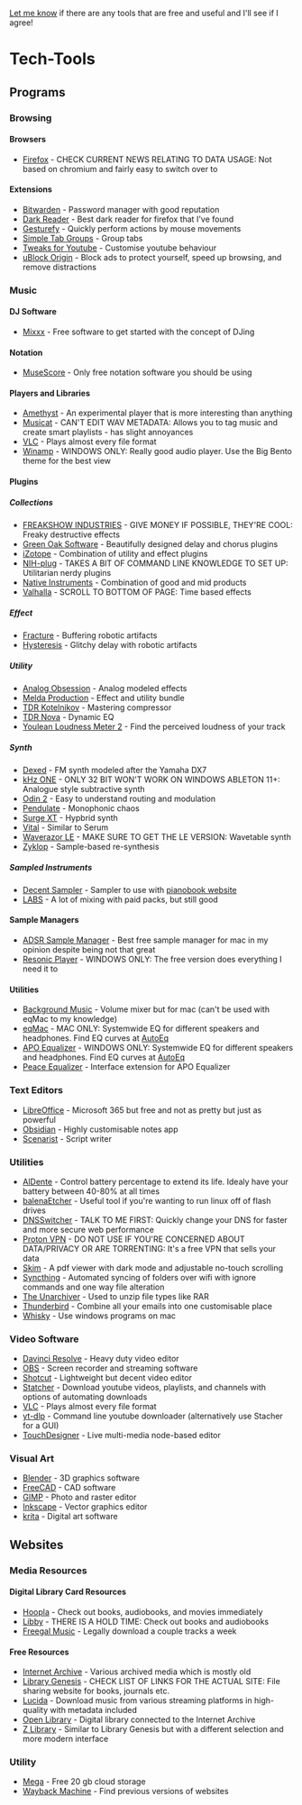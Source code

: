 [Let me know](https://github.com/Skylar-Is-Alive/Tech-Tools/issues) if there are any tools that are free and useful and I'll see if I agree!
# Tech-Tools

## Programs

### Browsing

#### Browsers
- [Firefox](https://www.mozilla.org/en-US/firefox/new/) - CHECK CURRENT NEWS RELATING TO DATA USAGE: Not based on chromium and fairly easy to switch over to

#### Extensions

- [Bitwarden](https://addons.mozilla.org/en-US/firefox/addon/bitwarden-password-manager/) - Password manager with good reputation
- [Dark Reader](https://addons.mozilla.org/en-US/firefox/addon/darkreader/) - Best dark reader for firefox that I've found
- [Gesturefy](https://addons.mozilla.org/en-US/firefox/addon/gesturefy/) - Quickly perform actions by mouse movements
- [Simple Tab Groups](https://addons.mozilla.org/en-US/firefox/addon/simple-tab-groups/) - Group tabs
- [Tweaks for Youtube](https://addons.mozilla.org/en-US/firefox/addon/tweaks-for-youtube/) - Customise youtube behaviour
- [uBlock Origin](https://addons.mozilla.org/en-US/firefox/addon/ublock-origin/) - Block ads to protect yourself, speed up browsing, and remove distractions

### Music

#### DJ Software

- [Mixxx](https://mixxx.org/download/) - Free software to get started with the concept of DJing

#### Notation

- [MuseScore](https://musescore.org/en/download) - Only free notation software you should be using

#### Players and Libraries

- [Amethyst](https://github.com/Geoxor/Amethyst/releases/) - An experimental player that is more interesting than anything
- [Musicat](https://github.com/basharovV/musicat/releases) - CAN'T EDIT WAV METADATA: Allows you to tag music and create smart playlists - has slight annoyances
- [VLC](https://www.videolan.org/vlc/) - Plays almost every file format
- [Winamp](https://www.winamp.com/downloads/) - WINDOWS ONLY: Really good audio player. Use the Big Bento theme for the best view

#### Plugins

##### Collections

- [FREAKSHOW INDUSTRIES](https://freakshowindustries.com/) - GIVE MONEY IF POSSIBLE, THEY'RE COOL: Freaky destructive effects
- [Green Oak Software](https://greenoak.com/effects/) - Beautifully designed delay and chorus plugins
- [iZotope](https://www.izotope.com/en/products/free-audio-plug-ins.html) - Combination of utility and effect plugins
- [NIH-plug](https://github.com/robbert-vdh/nih-plug/tree/master?tab=readme-ov-file#plugins) - TAKES A BIT OF COMMAND LINE KNOWLEDGE TO SET UP: Utilitarian nerdy plugins
- [Native Instruments](https://www.native-instruments.com/en/catalog/free/) - Combination of good and mid products
- [Valhalla](https://valhalladsp.com/demos-downloads/) - SCROLL TO BOTTOM OF PAGE: Time based effects

##### Effect

- [Fracture](https://glitchmachines.com/products/fracture/) - Buffering robotic artifacts
- [Hysteresis](https://glitchmachines.com/products/hysteresis/) - Glitchy delay with robotic artifacts

##### Utility

- [Analog Obsession](https://www.patreon.com/analogobsession) - Analog modeled effects
- [Melda Production](https://www.meldaproduction.com/downloads) - Effect and utility bundle
- [TDR Kotelnikov](https://www.tokyodawn.net/tdr-kotelnikov/) - Mastering compressor
- [TDR Nova](https://www.tokyodawn.net/tdr-nova/) - Dynamic EQ
- [Youlean Loudness Meter 2](https://youlean.co/download-youlean-loudness-meter/) - Find the perceived loudness of your track

##### Synth

- [Dexed](https://asb2m10.github.io/dexed/) - FM synth modeled after the Yamaha DX7
- [kHz ONE](https://kilohearts.com/docs/download_and_installation#khs_one) - ONLY 32 BIT WON'T WORK ON WINDOWS ABLETON 11+: Analogue style subtractive synth
- [Odin 2](https://thewavewarden.com/pages/odin-2) - Easy to understand routing and modulation
- [Pendulate](https://www.newfangledaudio.com/pendulate) - Monophonic chaos
- [Surge XT](https://surge-synthesizer.github.io/) - Hypbrid synth
- [Vital](https://vital.audio/#getvital) - Similar to Serum
- [Waverazor LE](https://www.tracktion.com/products/waverazor) - MAKE SURE TO GET THE LE VERSION: Wavetable synth
- [Zyklop](https://www.tracktion.com/products/zyklop) - Sample-based re-synthesis

##### Sampled Instruments

- [Decent Sampler](https://www.decentsamples.com/product/decent-sampler-plugin/) - Sampler to use with [pianobook website](https://www.pianobook.co.uk/sampler/decent-sampler/)
- [LABS](https://labs.spitfireaudio.com/free-now) - A lot of mixing with paid packs, but still good

#### Sample Managers

- [ADSR Sample Manager](https://www.adsrsounds.com/product/software/adsr-sample-manager/) - Best free sample manager for mac in my opinion despite being not that great
- [Resonic Player](https://resonic.at/download) - WINDOWS ONLY: The free version does everything I need it to

#### Utilities

- [Background Music](https://github.com/kyleneideck/BackgroundMusic/releases) - Volume mixer but for mac (can't be used with eqMac to my knowledge)
- [eqMac](https://eqmac.app/) - MAC ONLY: Systemwide EQ for different speakers and headphones. Find EQ curves at [AutoEq](https://www.autoeq.app/)
- [APO Equalizer](https://equalizerapo.com/download.html) - WINDOWS ONLY: Systemwide EQ for different speakers and headphones. Find EQ curves at [AutoEq](https://www.autoeq.app/)
- [Peace Equalizer](https://sourceforge.net/projects/peace-equalizer-apo-extension/) - Interface extension for APO Equalizer

### Text Editors

- [LibreOffice](https://www.libreoffice.org/download/download-libreoffice/) - Microsoft 365 but free and not as pretty but just as powerful
- [Obsidian](https://obsidian.md/download) - Highly customisable notes app
- [Scenarist](https://kitscenarist.ru/en/download.html) - Script writer

### Utilities

- [AlDente](https://apphousekitchen.com/) - Control battery percentage to extend its life. Idealy have your battery between 40-80% at all times
- [balenaEtcher](https://etcher.balena.io/) - Useful tool if you're wanting to run linux off of flash drives
- [DNSSwitcher](http://mattmcneeney.github.io/DNSSwitcher/) - TALK TO ME FIRST: Quickly change your DNS for faster and more secure web performance
- [Proton VPN](https://protonvpn.com/download) - DO NOT USE IF YOU'RE CONCERNED ABOUT DATA/PRIVACY OR ARE TORRENTING: It's a free VPN that sells your data
- [Skim](https://skim-app.sourceforge.io/) - A pdf viewer with dark mode and adjustable no-touch scrolling
- [Syncthing](https://syncthing.net/downloads/) - Automated syncing of folders over wifi with ignore commands and one way file alteration
- [The Unarchiver](https://theunarchiver.com/) - Used to unzip file types like RAR
- [Thunderbird](https://www.thunderbird.net/en-GB/thunderbird/all/) - Combine all your emails into one customisable place
- [Whisky](https://getwhisky.app/) - Use windows programs on mac

### Video Software

- [Davinci Resolve](https://www.blackmagicdesign.com/products/davinciresolve#) - Heavy duty video editor
- [OBS](https://obsproject.com/download) - Screen recorder and streaming software
- [Shotcut](https://www.shotcut.org/download/) - Lightweight but decent video editor
- [Statcher](https://stacher.io/) - Download youtube videos, playlists, and channels with options of automating downloads
- [VLC](https://www.videolan.org/vlc/) - Plays almost every file format
- [yt-dlp](https://github.com/yt-dlp/yt-dlp?tab=readme-ov-file#installation) - Command line youtube downloader (alternatively use Stacher for a GUI)
- [TouchDesigner](https://derivative.ca/product/touchdesigner-non-commercial/77) - Live multi-media node-based editor

### Visual Art

- [Blender](https://www.blender.org/download/) - 3D graphics software
- [FreeCAD](https://www.freecad.org/downloads.php) - CAD software
- [GIMP](https://www.gimp.org/downloads/) - Photo and raster editor
- [Inkscape](https://inkscape.org/release/) - Vector graphics editor
- [krita](https://krita.org/en/download/) - Digital art software

## Websites

### Media Resources

#### Digital Library Card Resources

- [Hoopla](https://www.hoopladigital.com/) - Check out books, audiobooks, and movies immediately
- [Libby](https://libbyapp.com/) - THERE IS A HOLD TIME: Check out books and audiobooks
- [Freegal Music](https://www.freegalmusic.com/) - Legally download a couple tracks a week

#### Free Resources

- [Internet Archive](https://archive.org/) - Various archived media which is mostly old
- [Library Genesis](https://en.wikipedia.org/wiki/Library_Genesis) - CHECK LIST OF LINKS FOR THE ACTUAL SITE: File sharing website for books, journals etc.
- [Lucida](https://lucida.su/) - Download music from various streaming platforms in high-quality with metadata included
- [Open Library](https://openlibrary.org/) - Digital library connected to the Internet Archive
- [Z Library](https://z-library.sk/) - Similar to Library Genesis but with a different selection and more modern interface

### Utility

- [Mega](https://mega.io/storage) - Free 20 gb cloud storage
- [Wayback Machine](https://webcf.waybackmachine.org/) - Find previous versions of websites
